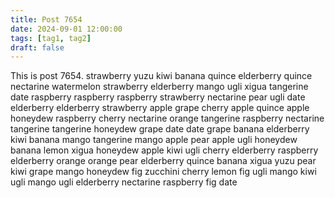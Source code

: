 ```yaml
---
title: Post 7654
date: 2024-09-01 12:00:00
tags: [tag1, tag2]
draft: false
---
```

This is post 7654.
strawberry
yuzu
kiwi
banana
quince
elderberry
quince
nectarine
watermelon
strawberry
elderberry
mango
ugli
xigua
tangerine
date
raspberry
raspberry
raspberry
strawberry
nectarine
pear
ugli
date
elderberry
elderberry
strawberry
apple
grape
cherry
apple
quince
apple
honeydew
raspberry
cherry
nectarine
orange
tangerine
raspberry
nectarine
tangerine
tangerine
honeydew
grape
date
date
grape
banana
elderberry
kiwi
banana
mango
tangerine
mango
apple
pear
apple
ugli
honeydew
banana
lemon
xigua
honeydew
apple
kiwi
ugli
cherry
elderberry
raspberry
elderberry
orange
orange
pear
elderberry
quince
banana
xigua
yuzu
pear
kiwi
grape
mango
honeydew
fig
zucchini
cherry
lemon
fig
ugli
mango
kiwi
ugli
mango
ugli
elderberry
nectarine
raspberry
fig
date
